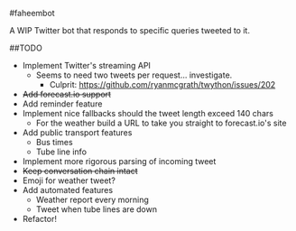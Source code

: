 #faheembot

A WIP Twitter bot that responds to specific queries tweeted to it.

##TODO
- Implement Twitter's streaming API
    - Seems to need two tweets per request... investigate.
        - Culprit: https://github.com/ryanmcgrath/twython/issues/202 
- <del>Add forecast.io support</del>
- Add reminder feature
- Implement nice fallbacks should the tweet length exceed 140 chars
    - For the weather build a URL to take you straight to forecast.io's site
- Add public transport features
    - Bus times
    - Tube line info
- Implement more rigorous parsing of incoming tweet
- <del>Keep conversation chain intact</del>
- Emoji for weather tweet?
- Add automated features
    - Weather report every morning
    - Tweet when tube lines are down
- Refactor!
